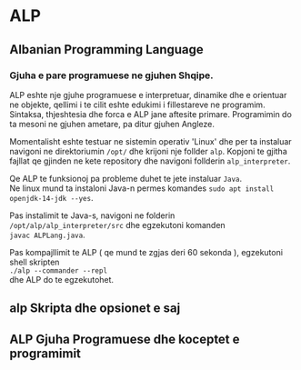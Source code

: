 # ALP
## Albanian Programming Language
### Gjuha e pare programuese ne gjuhen **Shqipe**.

ALP eshte nje gjuhe programuese e interpretuar, dinamike dhe e orientuar ne objekte, qellimi i te cilit eshte edukimi i fillestareve ne programim. Sintaksa, thjeshtesia dhe forca e ALP jane aftesite primare. Programimin do ta mesoni ne gjuhen ametare, pa ditur gjuhen Angleze.</br>

Momentalisht eshte testuar ne sistemin operativ 'Linux' dhe per ta instaluar navigoni ne
direktoriumin `/opt/` dhe krijoni nje follder `alp`. Kopjoni te gjitha fajllat qe gjinden
ne kete repository dhe navigoni follderin `alp_interpreter`. </br>

Qe ALP te funksionoj pa probleme duhet te jete instaluar `Java`.</br>
Ne linux mund ta instaloni Java-n permes komandes `sudo apt install openjdk-14-jdk --yes`.</br>

Pas instalimit te Java-s, navigoni ne folderin </br>
    `/opt/alp/alp_interpreter/src` dhe egzekutoni komanden </br>
    `javac ALPLang.java`.
</br>

Pas kompajllimit te ALP ( qe mund te zgjas deri 60 sekonda ), egzekutoni shell skripten </br>
    `./alp --commander --repl` </br> 
dhe ALP do te egzekutohet.</br>

## alp Skripta dhe opsionet e saj

## ALP Gjuha Programuese dhe koceptet e programimit
